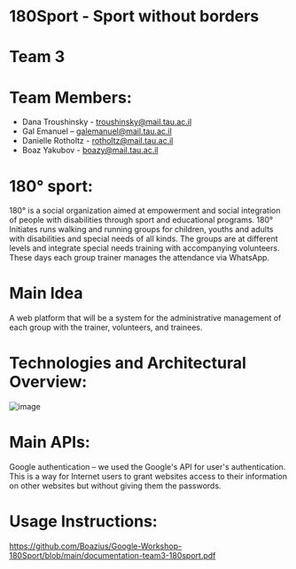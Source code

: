 # 180Sport - Sport without borders
# Team 3

# Team Members:
  - Dana Troushinsky - troushinsky@mail.tau.ac.il
  - Gal Emanuel – galemanuel@mail.tau.ac.il 
  - Danielle Rotholtz - rotholtz@mail.tau.ac.il
  - Boaz Yakubov - boazy@mail.tau.ac.il

# 180° sport:

180° is a social organization aimed at empowerment and social integration of people with disabilities through sport and educational programs. 
180° Initiates runs walking and running groups for children, youths and adults with disabilities and special needs of all kinds.
The groups are at different levels and integrate special needs training with accompanying volunteers. 
These days each group trainer manages the attendance via WhatsApp.

# Main Idea

A web platform that will be a system for the administrative management of each group with the trainer, volunteers, and trainees.

# Technologies and Architectural Overview:
![image](https://user-images.githubusercontent.com/93919949/154307915-ba1b3fe0-37c2-4dda-bcf3-57a0c47e561b.png)

# Main APIs:

Google authentication – we used the Google's API for user's authentication. 
This is a way for Internet users to grant websites access to their information on other websites but without giving them the passwords.

# Usage Instructions:

https://github.com/Boazius/Google-Workshop-180Sport/blob/main/documentation-team3-180sport.pdf
